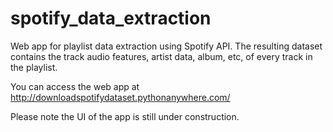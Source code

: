 # spotify_data_extraction
Web app for playlist data extraction using Spotify API. The resulting dataset contains the track audio features, artist data, album, etc, of every track in the playlist.

You can access the web app at http://downloadspotifydataset.pythonanywhere.com/

Please note the UI of the app is still under construction.
